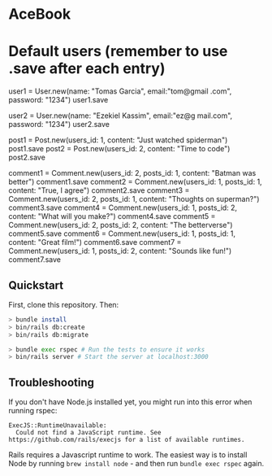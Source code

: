 # AceBook

# Default users (remember to use .save after each entry)

user1 = User.new(name: "Tomas Garcia", email:"tom@gmail
.com", password: "1234")
user1.save

user2 = User.new(name: "Ezekiel Kassim", email:"ez@g
mail.com", password: "1234")
user2.save

post1 = Post.new(users_id: 1, content: "Just watched spiderman")
post1.save
post2 = Post.new(users_id: 2, content: "Time to code")
post2.save

comment1 = Comment.new(users_id: 2, posts_id: 1, content: "Batman was better")
comment1.save
comment2 = Comment.new(users_id: 1, posts_id: 1, content: "True, I agree")
comment2.save
comment3 = Comment.new(users_id: 2, posts_id: 1, content: "Thoughts on superman?")
comment3.save 
comment4 = Comment.new(users_id: 1, posts_id: 2, content: "What will you make?")
comment4.save
comment5 = Comment.new(users_id: 2, posts_id: 2, content: "The betterverse")
comment5.save
comment6 = Comment.new(users_id: 1, posts_id: 1, content: "Great film!")
comment6.save
comment7 = Comment.new(users_id: 1, posts_id: 2, content: "Sounds like fun!")
comment7.save

## Quickstart

First, clone this repository. Then:

```bash
> bundle install
> bin/rails db:create
> bin/rails db:migrate

> bundle exec rspec # Run the tests to ensure it works
> bin/rails server # Start the server at localhost:3000
```

## Troubleshooting

If you don't have Node.js installed yet, you might run into this error when running rspec:

```
ExecJS::RuntimeUnavailable:
  Could not find a JavaScript runtime. See https://github.com/rails/execjs for a list of available runtimes.
```

Rails requires a Javascript runtime to work. The easiest way is to install Node by running `brew install node` - and then run `bundle exec rspec` again.
